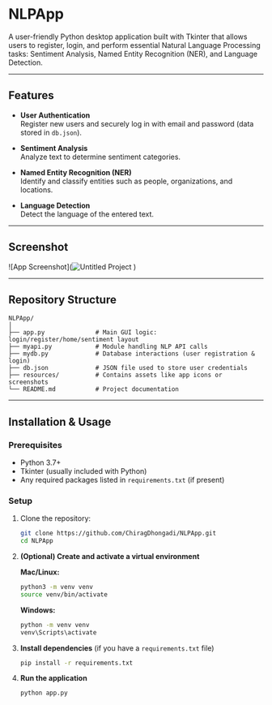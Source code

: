 # NLPApp

A user-friendly Python desktop application built with Tkinter that allows users to register, login, and perform essential Natural Language Processing tasks: Sentiment Analysis, Named Entity Recognition (NER), and Language Detection.

---

##  Features

- **User Authentication**  
  Register new users and securely log in with email and password (data stored in `db.json`).

- **Sentiment Analysis**  
  Analyze text to determine sentiment categories.

- **Named Entity Recognition (NER)**  
  Identify and classify entities such as people, organizations, and locations.

- **Language Detection**  
  Detect the language of the entered text.

---

##  Screenshot

![App Screenshot](![Untitled Project](https://github.com/user-attachments/assets/3723d66e-6a0b-4248-bfc2-e0f6b0531f1c)
)

---

##  Repository Structure

```
NLPApp/
│
├── app.py              # Main GUI logic: login/register/home/sentiment layout
├── myapi.py            # Module handling NLP API calls
├── mydb.py             # Database interactions (user registration & login)
├── db.json             # JSON file used to store user credentials
├── resources/          # Contains assets like app icons or screenshots
└── README.md           # Project documentation
```

---

##  Installation & Usage

### Prerequisites

- Python 3.7+
- Tkinter (usually included with Python)
- Any required packages listed in `requirements.txt` (if present)

### Setup

1. Clone the repository:
   ```bash
   git clone https://github.com/ChiragDhongadi/NLPApp.git
   cd NLPApp
   ```

2. **(Optional) Create and activate a virtual environment**

   **Mac/Linux:**
   ```bash
   python3 -m venv venv
   source venv/bin/activate
   ```

   **Windows:**
   ```bash
   python -m venv venv
   venv\Scripts\activate
   ```

3. **Install dependencies** (if you have a `requirements.txt` file)
   ```bash
   pip install -r requirements.txt
   ```

4. **Run the application**
   ```bash
   python app.py
   ```
